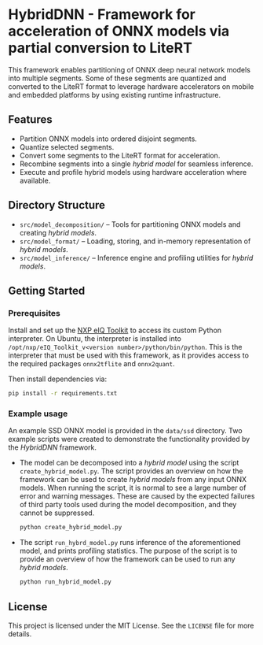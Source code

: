 # HybridDNN - Framework for acceleration of ONNX models via partial conversion to LiteRT

This framework enables partitioning of ONNX deep neural network models into multiple segments. Some of these segments are quantized and converted to the LiteRT format to leverage hardware accelerators on mobile and embedded platforms by using existing runtime infrastructure.

## Features

- Partition ONNX models into ordered disjoint segments.
- Quantize selected segments.
- Convert some segments to the LiteRT format for acceleration.
- Recombine segments into a single *hybrid model* for seamless inference.
- Execute and profile hybrid models using hardware acceleration where available.

## Directory Structure

- `src/model_decomposition/` – Tools for partitioning ONNX models and creating *hybrid models*.
- `src/model_format/` –  Loading, storing, and in-memory representation of *hybrid models*.
- `src/model_inference/` – Inference engine and profiling utilities for *hybrid models*.

## Getting Started

### Prerequisites

Install and set up the [NXP eIQ Toolkit](https://www.nxp.com/design/design-center/software/eiq-ai-development-environment/eiq-toolkit-for-end-to-end-model-development-and-deployment:EIQ-TOOLKIT) to access its custom Python interpreter. On Ubuntu, the interpreter is installed into `/opt/nxp/eIQ_Toolkit_v<version number>/python/bin/python`. This is the interpreter that must be used with this framework, as it provides access to the required packages `onnx2tflite` and `onnx2quant`.

Then install dependencies via:

```bash
pip install -r requirements.txt
```

### Example usage

An example SSD ONNX model is provided in the `data/ssd` directory. Two example scripts were created to demonstrate the functionality provided by the *HybridDNN* framework.

* The model can be decomposed into a *hybrid model* using the script `create_hybrid_model.py`. The script provides an overview on how the framework can be used to create *hybrid models* from any input ONNX models. When running the script, it is normal to see a large number of error and warning messages. These are caused by the expected failures of third party tools used during the model decomposition, and they cannot be suppressed.
    ```bash
    python create_hybrid_model.py
    ```

* The script `run_hybrd_model.py` runs inference of the aforementioned model, and prints profiling statistics. The purpose of the script is to provide an overview of how the framework can be used to run any *hybrid models*.
    ```bash
    python run_hybrid_model.py
    ```

## License

This project is licensed under the MIT License. See the `LICENSE` file for more details.